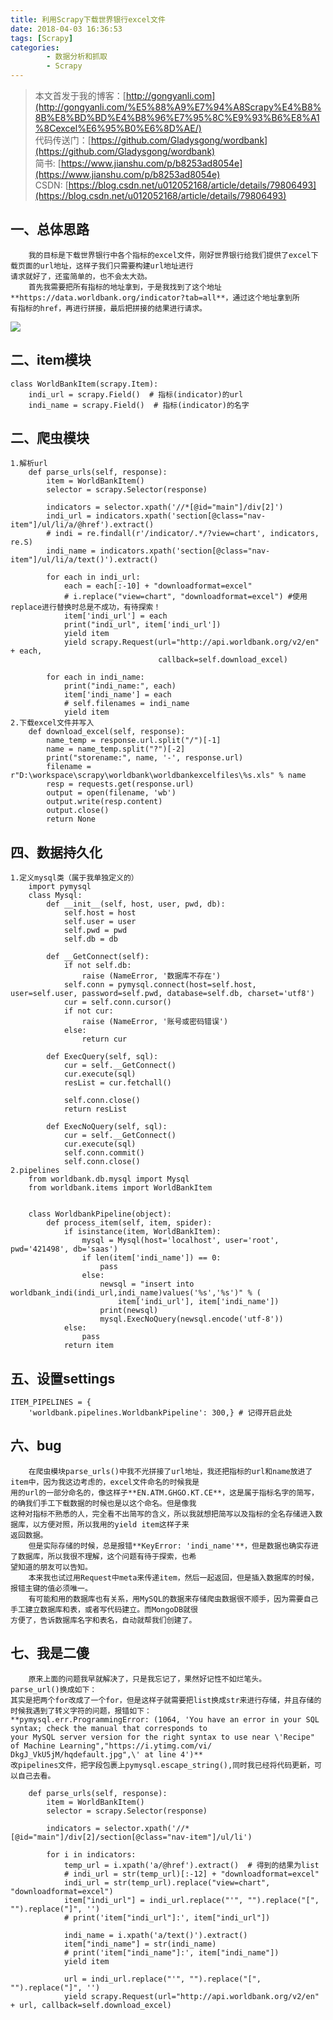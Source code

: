 ```yaml
---
title: 利用Scrapy下载世界银行excel文件
date: 2018-04-03 16:36:53
tags: [Scrapy]
categories:
		- 数据分析和抓取
		- Scrapy
---
```

>本文首发于我的博客：[http://gongyanli.com](http://gongyanli.com/%E5%88%A9%E7%94%A8Scrapy%E4%B8%8B%E8%BD%BD%E4%B8%96%E7%95%8C%E9%93%B6%E8%A1%8Cexcel%E6%95%B0%E6%8D%AE/)  
>代码传送门：[https://github.com/Gladysgong/wordbank](https://github.com/Gladysgong/wordbank)  
>简书: [https://www.jianshu.com/p/b8253ad8054e](https://www.jianshu.com/p/b8253ad8054e)  
>CSDN: [https://blog.csdn.net/u012052168/article/details/79806493](https://blog.csdn.net/u012052168/article/details/79806493)

## 一、总体思路
		我的目标是下载世界银行中各个指标的excel文件，刚好世界银行给我们提供了excel下载页面的url地址，这样子我们只需要构建url地址进行
	请求就好了，还蛮简单的，也不会太大劲。
		首先我需要把所有指标的地址拿到，于是我找到了这个地址**https://data.worldbank.org/indicator?tab=all**，通过这个地址拿到所
	有指标的href，再进行拼接，最后把拼接的结果进行请求。
![](http://p2lakvkq0.bkt.clouddn.com/worldbank.jpg)
## 二、item模块
	class WorldBankItem(scrapy.Item):
	    indi_url = scrapy.Field()  # 指标(indicator)的url
	    indi_name = scrapy.Field()  # 指标(indicator)的名字
## 二、爬虫模块
	1.解析url
	    def parse_urls(self, response):
	        item = WorldBankItem()
	        selector = scrapy.Selector(response)
	
	        indicators = selector.xpath('//*[@id="main"]/div[2]')
	        indi_url = indicators.xpath('section[@class="nav-item"]/ul/li/a/@href').extract()
	        # indi = re.findall(r'/indicator/.*/?view=chart', indicators, re.S)
	        indi_name = indicators.xpath('section[@class="nav-item"]/ul/li/a/text()').extract()
	
	        for each in indi_url:
	            each = each[:-10] + "downloadformat=excel"
	            # i.replace("view=chart", "downloadformat=excel") #使用replace进行替换时总是不成功，有待探索！
	            item['indi_url'] = each
	            print("indi_url", item['indi_url'])
	            yield item
	            yield scrapy.Request(url="http://api.worldbank.org/v2/en" + each,
	                                 callback=self.download_excel)
	
	        for each in indi_name:
	            print("indi_name:", each)
	            item['indi_name'] = each
	            # self.filenames = indi_name
	            yield item
	2.下载excel文件并写入
	    def download_excel(self, response):
	        name_temp = response.url.split("/")[-1]
	        name = name_temp.split("?")[-2]
	        print("storename:", name, '-', response.url)
	        filename = r"D:\workspace\scrapy\worldbank\worldbankexcelfiles\%s.xls" % name
	        resp = requests.get(response.url)
	        output = open(filename, 'wb')
	        output.write(resp.content)
	        output.close()
	        return None
## 四、数据持久化
	1.定义mysql类（属于我单独定义的）
		import pymysql
		class Mysql:
		    def __init__(self, host, user, pwd, db):
		        self.host = host
		        self.user = user
		        self.pwd = pwd
		        self.db = db
		
		    def __GetConnect(self):
		        if not self.db:
		            raise (NameError, '数据库不存在')
		        self.conn = pymysql.connect(host=self.host, user=self.user, password=self.pwd, database=self.db, charset='utf8')
		        cur = self.conn.cursor()
		        if not cur:
		            raise (NameError, '账号或密码错误')
		        else:
		            return cur
		
		    def ExecQuery(self, sql):
		        cur = self.__GetConnect()
		        cur.execute(sql)
		        resList = cur.fetchall()
		
		        self.conn.close()
		        return resList
		
		    def ExecNoQuery(self, sql):
		        cur = self.__GetConnect()
		        cur.execute(sql)
		        self.conn.commit()
		        self.conn.close()
	2.pipelines
		from worldbank.db.mysql import Mysql
		from worldbank.items import WorldBankItem
		
		
		class WorldbankPipeline(object):
		    def process_item(self, item, spider):
		        if isinstance(item, WorldBankItem):
		            mysql = Mysql(host='localhost', user='root', pwd='421498', db='saas')
		            if len(item['indi_name']) == 0:
		                pass
		            else:
		                newsql = "insert into worldbank_indi(indi_url,indi_name)values('%s','%s')" % (
		                    item['indi_url'], item['indi_name'])
		                print(newsql)
		                mysql.ExecNoQuery(newsql.encode('utf-8'))
		        else:
		            pass
		        return item
## 五、设置settings
	ITEM_PIPELINES = {
   		'worldbank.pipelines.WorldbankPipeline': 300,} # 记得开启此处
## 六、bug
		在爬虫模块parse_urls()中我不光拼接了url地址，我还把指标的url和name放进了item中，因为我这边考虑的，excel文件命名的时候我是
	用的url的一部分命名的，像这样子**EN.ATM.GHGO.KT.CE**，这是属于指标名字的简写，的确我们手工下载数据的时候也是以这个命名。但是像我
	这种对指标不熟悉的人，完全看不出简写的含义，所以我就想把简写以及指标的全名存储进入数据库，以方便对照，所以我用的yield item这样子来
	返回数据。
		但是实际存储的时候，总是报错**KeyError: 'indi_name'**，但是数据也确实存进了数据库，所以我很不理解，这个问题有待于探索，也希
	望知道的朋友可以告知。
		本来我也试过用Request中meta来传递item，然后一起返回，但是插入数据库的时候，报错主键的值必须唯一。
		有可能和用的数据库也有关系，用MySQL的数据来存储爬虫数据很不顺手，因为需要自己手工建立数据库和表，或者写代码建立。而MongoDB就很
	方便了，告诉数据库名字和表名，自动就帮我们创建了。
## 七、我是二傻
		原来上面的问题我早就解决了，只是我忘记了，果然好记性不如烂笔头。
	parse_url()换成如下：
	其实是把两个for改成了一个for，但是这样子就需要把list换成str来进行存储，并且存储的时候我遇到了转义字符的问题，报错如下：
	**pymysql.err.ProgrammingError: (1064, 'You have an error in your SQL syntax; check the manual that corresponds to 
	your MySQL server version for the right syntax to use near \'Recipe" of Machine Learning","https://i.ytimg.com/vi/
	DkgJ_VkU5jM/hqdefault.jpg",\' at line 4')**
	改pipelines文件，把字段包裹上pymysql.escape_string(),同时我已经将代码更新，可以自己去看。

		def parse_urls(self, response):
	        item = WorldBankItem()
	        selector = scrapy.Selector(response)
	
	        indicators = selector.xpath('//*[@id="main"]/div[2]/section[@class="nav-item"]/ul/li')
	
	        for i in indicators:
	            temp_url = i.xpath('a/@href').extract()  # 得到的结果为list
	            # indi_url = str(temp_url)[:-12] + "downloadformat=excel"
	            indi_url = str(temp_url).replace("view=chart", "downloadformat=excel")
	            item["indi_url"] = indi_url.replace("'", "").replace("[", "").replace("]", '')
	            # print('item["indi_url"]:', item["indi_url"])
	
	            indi_name = i.xpath('a/text()').extract()
	            item["indi_name"] = str(indi_name)
	            # print('item["indi_name"]:', item["indi_name"])
	            yield item
	
	            url = indi_url.replace("'", "").replace("[", "").replace("]", '')
	            yield scrapy.Request(url="http://api.worldbank.org/v2/en" + url, callback=self.download_excel)
